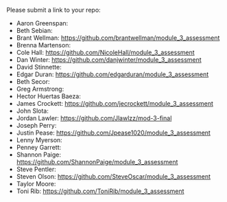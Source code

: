 Please submit a link to your repo:

* Aaron Greenspan:
* Beth Sebian:
* Brant Wellman: https://github.com/brantwellman/module_3_assessment
* Brenna Martenson:
* Cole Hall: https://github.com/NicoleHall/module_3_assessment
* Dan Winter: https://github.com/danjwinter/module_3_assessment
* David Stinnette:
* Edgar Duran: https://github.com/edgarduran/module_3_assessment
* Beth Secor:
* Greg Armstrong:
* Hector Huertas Baeza:
* James Crockett: https://github.com/jecrockett/module_3_assessment
* John Slota:
* Jordan Lawler: https://github.com/Jlawlzz/mod-3-final
* Joseph Perry:
* Justin Pease: https://github.com/Jpease1020/module_3_assessment
* Lenny Myerson:
* Penney Garrett:
* Shannon Paige: https://github.com/ShannonPaige/module_3_assessment
* Steve Pentler:
* Steven Olson: https://github.com/SteveOscar/module_3_assessment
* Taylor Moore:
* Toni Rib: https://github.com/ToniRib/module_3_assessment

